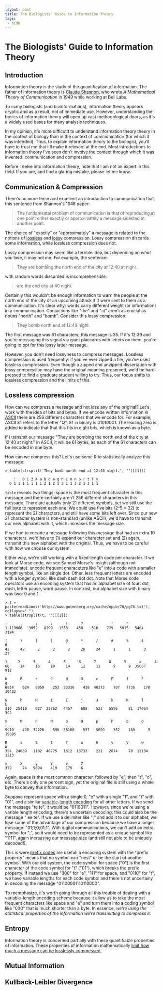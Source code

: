 ```yaml
---
layout: post
title: The Biologists' Guide to Information Theory
tags:
 - hide
---
```


# The Biologists' Guide to Information Theory

## Introduction

Information theory is the study of the quantification of
information. The father of information theory is
[Claude Shannon](http://en.wikipedia.org/wiki/Claude_E._Shannon), who
wrote *A Mathematical Theory of Communication* in 1949 while working
at Bell Labs.

To many biologists (and bioinformatians), information theory appears
cryptic and as a result, not of immediate use. However, understanding
the basics of information theory will open up vast methodological
doors, as it's a widely used bases for many analysis techniques.

In my opinion, it's more difficutlt to understand information theory
theory in the context of biology than in the context of communication
(for which it was intended). Thus, to explain information theory to
the biologist, you'll have to trust me that I'll make it relevant at
the end. Most introductions to information theory I've seen don't
involve the context through which it was invented: communication and
compression.

Before I delve into information theory, note that I am not an expert
in this field. If you are, and find a glaring mistake, please let me
know.

## Communication & Compression

There's no more terse and excellent an introduction to communication
that this sentence from Shannon's 1948 paper:

> The fundamental problem of communication is that of reproducing at
>  one point either exactly or approximately a message selected at
>  another point.

The choice of "exactly" or "approximately" a message is related to the
notions of
[lossless](http://en.wikipedia.org/wiki/Lossless_compression) and
[lossy](http://en.wikipedia.org/wiki/Lossy_compression)
compression. Lossy compression discards some information, while
lossless compression does not.

Lossy compression may seem like a terrible idea, but depending on
*what* you lose, it may not me. For example, the sentence:

> They are bombing the north end of the city at 12:40 at night.

with random words discarded is incomprehensible:

> are the end city at 40 night.

Certainly this wouldn't be enough information to warn the people at
the north end of the city of an upcoming attack if it were sent to
them as a communication. It's clear why: words carry different weight
(or information) in a communication. Conjuctions like "the" and "at"
aren't as crucial as nouns "north" and "bomb". Consider this lossy
compression:

> They bomb north end at 12:40 night.

The first message was 61 characters; this message is 35. If it's 12:39
and you're messaging this signal via giant placcards with letters on
them, you're going to opt for this lossy latter message.

However, you don't need lossyness to compress messages. Lossless
compression is used frequently: if you've ever zipped a file, you've
used lossless compression. Even though a zipped and unzipped
dissertation with lossy compression may have the original meaning
preserved, we'd be hard-pressed to find a graduate student willing to
try. Thus, our focus shifts to lossless compression and the limits of
this.

## Lossless compression

How can we compress a message and not lose any of the original? Let's
work with the idea of bits and bytes. If we encode written information
in [ASCII](http://en.wikipedia.org/wiki/Ascii) there are 256 different
characters that we encode for. For example, ASCII 81 refers to the
letter "Q". 81 in binary is 01010001. The leading zero is added to
indicate that that this fits in eight bits, which is known as a byte.

If I transmit our message "They are bombing the north end of the city
at 12:40 at night." in ASCII, it will be 61 bytes, as each of the 61
characters can be encoded in one byte.

How can we compress this? Let's use some R to statistically analyze
this message:

    > table(strsplit('They bomb north end at 12:40 night.', '')[[1]])
    
        : . 0 1 2 4 a b d e g h i m n o r t T y 
      6 1 1 1 1 1 1 1 2 1 2 1 3 1 1 3 2 1 3 1 1

`table` reveals two things: space is the most frequent character in
this message and there certainly aren't 256 different characters in
this message. There are actually only 21 different symbols, yet we
still use the full byte to represent each one. We could use five bits
(2^5 = 32) to represent the 21 characters, and still have some bits
left over. Since our new 21 character system is non-standard (unlike
ASCII), we'd have to transmit our new alphabet with it, which
increases the message size.

If we had to encode a message following this message that had an extra
10 characters, we'd have to (1) expand our character set and (2)
again, transmit this new alphabet with the original. Thus, we have to
be careful with how we choose our system.

Either way, we're still working with a fixed-length code per
character. If we look at Morse code, we see Samuel Morse's insight
(although not immediate): encode frequent characeters like "e" into a
code with a smaller length symbol, like an single dot. Other, less
frequent letters are encoded with a longer symbol, like dash dash dot
dot. Note that Morse code operators use an encoding system that has an
alphabet size of four: dot, dash, letter pause, word pause. In
contrast, our alphabet size with binary was two: 0 and 1.


    > t = paste(readLines('http://www.gutenberg.org/cache/epub/76/pg76.txt'), collapse=" ")
    > table(strsplit(t, '')[[1]])
  
    -      ,      ;      :      !      ?      .      '      " 
    1 119666   3052   8199   1563    450    516    729   5015   5404   3194 
    
    (      )      [      ]      @      *      /      #      %      $      0 
    42     42      2      2      2     28     24      1      1      3     27
    
    1     2      3      4      5      6      7      8      9      a      A 
    60     14     16     10     14     12     11      9      9  35667    912 
    
    b      B      c      C      d      D      e      E      f      F      g 
    6814    624   8059    253  23316    438  48373    707   7736    178  10422 
    
    G      h      H      i      I      j      J      k      K      l      L 
    310  25410    927  23762   4457    688    523   5596     81  17054    392 
    
    m      M      n      N      o      O      p      P      q      Q      r 
    9910    428  32226    590  36160    537   5609    362    180      9  19895 
    
    R      s      S      t      T      u      U      v      V      w      W 
    354  24089   1102  40775   1612  13733    221   2874     70  12134   1213 
    
    x      X      y      Y      z      Z 
    379     74   9894    419    179    6 
    
Again, space is the most common character, followed by "e", then "t",
"o", etc. There's only one percent sign, yet the original file is
still using a whole byte to convey this information.

Suppose represent space with a single 0, "e" with a single "1", and
"t" with "01", and a similar
[variable-length encoding](http://en.wikipedia.org/wiki/Variable-length_code)
for all other letters. If we send the message "te te", it would be
"0110011". However, since we're using a varible length encoding,
there's a uncertain decoding: this could also be the message " ee
te". If we use a delimiter like ";" and add it to our alphabet, we
lose some of the advantage of our compression because we have a longer
message: "01;1;0;01;1". With digital communications, we can't add an
extra symbol for ";", so it would need to be represented as a unique
symbol like "1111", again increasing our message size (and still not
able to be uniquely decoded!).

This is were [prefix codes](http://en.wikipedia.org/wiki/Prefix_code)
are useful: a encoding system with the "prefix property" means that no
symbol can "nest" or be the start of another symbol. With our old
system, the code symbol for space ("0") is the first character of the
code symbol for "t" ("01"), which breaks the prefix property. If
instead we use "000" for "e", "111" for space, and "0110" for "t", we
have variable lengths for each code symbol and there's not uncertainy
in decoding the message "01100001110110000". 

To reemphasize, it's worth going through all this trouble of dealing
with a variable-length encoding scheme because it allow us to take the
most frequent characters like space and "e" and turn them into a
coding symbol like "000" that is much shorter than a byte. In essence,
*we're using the statistical properties of the information we're
transmitting to compress it*.

## Entropy

Information theory is concerned partially with these quantifiable
properties of information. These properties of information
mathematically
[limit how much a message can be losslessly compressed](http://en.wikipedia.org/wiki/Source_coding_theorem), 

## Mutual Information

## Kullback-Leibler Divergence

